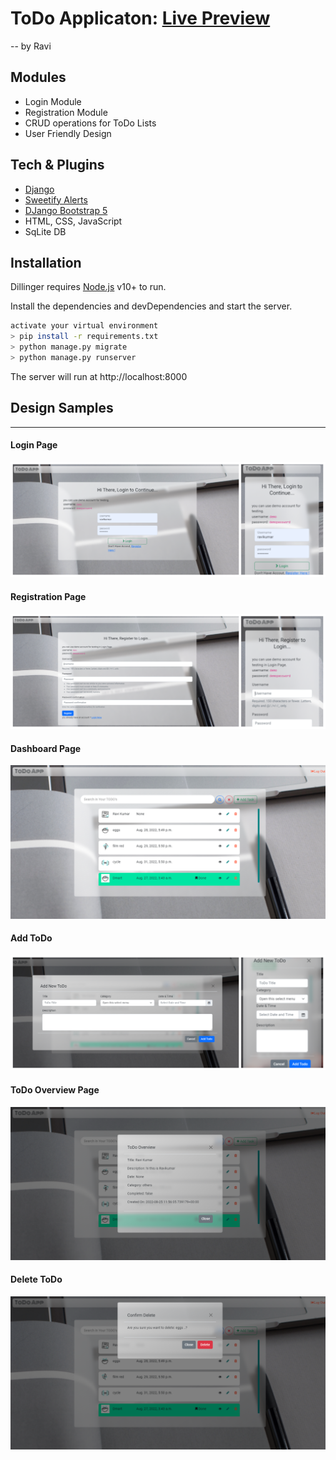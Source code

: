 # ToDo Applicaton: [Live Preview](http://todoappbyravi.pythonanywhere.com/)
-- by Ravi 

## Modules

- Login Module
- Registration Module
- CRUD operations for ToDo Lists
- User Friendly Design


## Tech & Plugins

- [Django](https://www.djangoproject.com/) 
- [Sweetify Alerts](https://github.com/Atrox/sweetify-django)
- [DJango Bootstrap 5](https://github.com/zostera/django-bootstrap5)
- HTML, CSS, JavaScript
- SqLite DB

## Installation

Dillinger requires [Node.js](https://nodejs.org/) v10+ to run.

Install the dependencies and devDependencies and start the server.

```sh
activate your virtual environment
> pip install -r requirements.txt
> python manage.py migrate
> python manage.py runserver
```
The server will run at http://localhost:8000


## Design Samples
----
#### Login Page
![Login Page](https://github.com/pothalaravi/todo/blob/main/sampleImages/login_final.png?raw=true)

#### Registration Page
![Registration Page](https://github.com/pothalaravi/todo/blob/main/sampleImages/register_final.png?raw=true)

#### Dashboard Page
![Dashboard Page](https://github.com/pothalaravi/todo/blob/main/sampleImages/dashboard.png?raw=true)

#### Add ToDo
![Add ToDo](https://github.com/pothalaravi/todo/blob/main/sampleImages/addtask_final.png?raw=true)

#### ToDo Overview Page
![ToDo Overview Page](https://github.com/pothalaravi/todo/blob/main/sampleImages/taskview.png?raw=true)

#### Delete ToDo
![Delete ToDo Page](https://github.com/pothalaravi/todo/blob/main/sampleImages/deleteview.png?raw=true)

